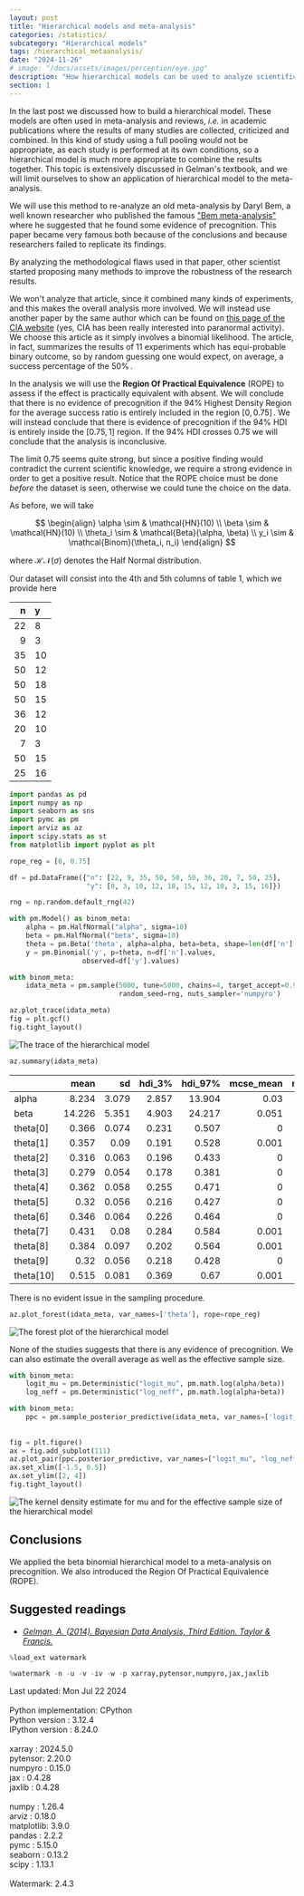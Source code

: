 ```yaml
---
layout: post
title: "Hierarchical models and meta-analysis"
categories: /statistics/
subcategory: "Hierarchical models"
tags: /hierarchical_metaanalysis/
date: "2024-11-26"
# image: "/docs/assets/images/perception/eye.jpg"
description: "How hierarchical models can be used to analyze scientific literature"
section: 1
---
```


In the last post we discussed how to build a hierarchical model.
These models are often used in meta-analysis and reviews,
*i.e.* in academic publications where the results of many studies are collected,
criticized and combined.
In this kind of study using a full pooling would not be appropriate,
as each study is performed at its own conditions,
so a hierarchical model is much more appropriate to combine the results together.
This topic is extensively discussed in Gelman's textbook,
and we will limit ourselves to show an application of hierarchical model
to the meta-analysis.

We will use this method to re-analyze an old meta-analysis by Daryl Bem,
a well known researcher who published the famous 
["Bem meta-analysis"](https://www.ncbi.nlm.nih.gov/pmc/articles/PMC4706048/)
where he suggested that he found some evidence of precognition.
This paper became very famous both because of the conclusions
and because researchers failed to replicate its findings.

By analyzing the methodological flaws used in that paper,
other scientist started proposing many methods to improve
the robustness of the research results.

We won't analyze that article, since it combined many kinds of experiments,
and this makes the overall analysis more involved. We will instead use
another paper by the same author which can be found
on [this page of the CIA website](https://www.cia.gov/readingroom/docs/CIA-RDP96-00789R003200110001-4.pdf) (yes, CIA has been really interested into paranormal
activity).
We choose this article as it simply involves a binomial likelihood.
The article, in fact, summarizes the results of 11 experiments
which has equi-probable binary outcome, so by random guessing one
would expect, on average, a success percentage of the $50\%\,.$

In the analysis we will use the **Region Of Practical Equivalence** (ROPE)
to assess if the effect is practically equivalent with absent.
We will conclude that there is no evidence of precognition if the
$94\%$ Highest Density Region for the average success ratio
is entirely included in the region $[0, 0.75]\,.$
We will instead conclude that there is evidence of precognition
if the $94\%$ HDI is entirely inside the $[0.75, 1]$ region.
If the $94\%$ HDI crosses 0.75 we will conclude that the analysis is inconclusive.

The limit 0.75 seems quite strong, but since a positive finding
would contradict the current scientific knowledge, we require a strong evidence
in order to get a positive result.
Notice that the ROPE choice must be done *before* the dataset is seen,
otherwise we could tune the choice on the data.


As before, we will take

$$
\begin{align}
\alpha \sim & \mathcal{HN}(10)
\\
\beta \sim & \mathcal{HN}(10)
\\
\theta_i \sim & \mathcal{Beta}(\alpha, \beta)
\\
y_i \sim & \mathcal{Binom}(\theta_i, n_i)
\end{align}
$$

where $\mathcal{HN}(\sigma)$ denotes the Half Normal distribution.

Our dataset will consist into the 4th and 5th columns of table 1, which we provide
here

|   n |   y |
|----:|:----|
|  22 |   8 |
|   9 |   3 |
|  35 |  10 |
|  50 |  12 |
|  50 |  18 |
|  50 |  15 |
|  36 |  12 |
|  20 |  10 |
|   7 |   3 |
|  50 |  15 |
|  25 |  16 |

```python
import pandas as pd
import numpy as np
import seaborn as sns
import pymc as pm
import arviz as az
import scipy.stats as st
from matplotlib import pyplot as plt

rope_reg = [0, 0.75]

df = pd.DataFrame({"n": [22, 9, 35, 50, 50, 50, 36, 20, 7, 50, 25], 
                   "y": [8, 3, 10, 12, 18, 15, 12, 10, 3, 15, 16]})

rng = np.random.default_rng(42)

with pm.Model() as binom_meta:
    alpha = pm.HalfNormal("alpha", sigma=10)
    beta = pm.HalfNormal("beta", sigma=10)
    theta = pm.Beta('theta', alpha=alpha, beta=beta, shape=len(df['n'].values))
    y = pm.Binomial('y', p=theta, n=df['n'].values,
                  observed=df['y'].values)

with binom_meta:
    idata_meta = pm.sample(5000, tune=5000, chains=4, target_accept=0.98,
                           random_seed=rng, nuts_sampler='numpyro')

az.plot_trace(idata_meta)
fig = plt.gcf()
fig.tight_layout()
```

![The trace of the hierarchical model](/docs/assets/images/statistics/hierarchical_meta/trace.webp)

```python
az.summary(idata_meta)
```

|           |   mean |    sd |   hdi_3% |   hdi_97% |   mcse_mean |   mcse_sd |   ess_bulk |   ess_tail |   r_hat |
|:----------|-------:|------:|---------:|----------:|------------:|----------:|-----------:|-----------:|--------:|
| alpha     |  8.234 | 3.079 |    2.857 |    13.904 |       0.03  |     0.021 |       9818 |      11696 |       1 |
| beta      | 14.226 | 5.351 |    4.903 |    24.217 |       0.051 |     0.036 |      10128 |      10807 |       1 |
| theta[0]  |  0.366 | 0.074 |    0.231 |     0.507 |       0     |     0     |      23085 |      15421 |       1 |
| theta[1]  |  0.357 | 0.09  |    0.191 |     0.528 |       0.001 |     0     |      22702 |      13380 |       1 |
| theta[2]  |  0.316 | 0.063 |    0.196 |     0.433 |       0     |     0     |      23299 |      13816 |       1 |
| theta[3]  |  0.279 | 0.054 |    0.178 |     0.381 |       0     |     0     |      23776 |      14155 |       1 |
| theta[4]  |  0.362 | 0.058 |    0.255 |     0.471 |       0     |     0     |      23117 |      14252 |       1 |
| theta[5]  |  0.32  | 0.056 |    0.216 |     0.427 |       0     |     0     |      24735 |      14446 |       1 |
| theta[6]  |  0.346 | 0.064 |    0.226 |     0.464 |       0     |     0     |      25809 |      14362 |       1 |
| theta[7]  |  0.431 | 0.08  |    0.284 |     0.584 |       0.001 |     0     |      22630 |      14849 |       1 |
| theta[8]  |  0.384 | 0.097 |    0.202 |     0.564 |       0.001 |     0     |      24538 |      13129 |       1 |
| theta[9]  |  0.32  | 0.056 |    0.218 |     0.428 |       0     |     0     |      23604 |      15030 |       1 |
| theta[10] |  0.515 | 0.081 |    0.369 |     0.67  |       0.001 |     0     |      20264 |      14867 |       1 |

There is no evident issue in the sampling procedure.

```python
az.plot_forest(idata_meta, var_names=['theta'], rope=rope_reg)
```

![The forest plot of the hierarchical model](/docs/assets/images/statistics/hierarchical_meta/forest.webp)


None of the studies suggests that there is any evidence of precognition.
We can also estimate the overall average as well as the effective sample
size.

```python
with binom_meta:
    logit_mu = pm.Deterministic("logit_mu", pm.math.log(alpha/beta))
    log_neff = pm.Deterministic("log_neff", pm.math.log(alpha+beta))

with binom_meta:
    ppc = pm.sample_posterior_predictive(idata_meta, var_names=['logit_mu', 'log_neff'])
    
    
fig = plt.figure()
ax = fig.add_subplot(111)
az.plot_pair(ppc.posterior_predictive, var_names=["logit_mu", "log_neff"], kind="kde", ax=ax)
ax.set_xlim([-1.5, 0.5])
ax.set_ylim([2, 4])
fig.tight_layout()
```

![The kernel density estimate for mu and for the effective sample size of the hierarchical model](/docs/assets/images/statistics/hierarchical_meta/kde.webp)

## Conclusions

We applied the beta binomial hierarchical model to a meta-analysis on
precognition. We also introduced the Region Of Practical Equivalence (ROPE).


## Suggested readings
- <cite><a href="http://www.stat.columbia.edu/~gelman/book/BDA3.pdf">Gelman, A. (2014). Bayesian Data Analysis, Third Edition. Taylor & Francis.</a></cite>

```python
%load_ext watermark
```

```python
%watermark -n -u -v -iv -w -p xarray,pytensor,numpyro,jax,jaxlib
```

<div class="code">
Last updated: Mon Jul 22 2024
<br>

<br>
Python implementation: CPython
<br>
Python version       : 3.12.4
<br>
IPython version      : 8.24.0
<br>

<br>
xarray  : 2024.5.0
<br>
pytensor: 2.20.0
<br>
numpyro : 0.15.0
<br>
jax     : 0.4.28
<br>
jaxlib  : 0.4.28
<br>

<br>
numpy     : 1.26.4
<br>
arviz     : 0.18.0
<br>
matplotlib: 3.9.0
<br>
pandas    : 2.2.2
<br>
pymc      : 5.15.0
<br>
seaborn   : 0.13.2
<br>
scipy     : 1.13.1
<br>

<br>
Watermark: 2.4.3
<br>
</div>
